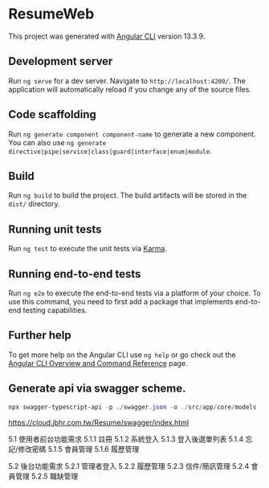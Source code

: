 # ResumeWeb

This project was generated with [Angular CLI](https://github.com/angular/angular-cli) version 13.3.9.

## Development server

Run `ng serve` for a dev server. Navigate to `http://localhost:4200/`. The application will automatically reload if you change any of the source files.

## Code scaffolding

Run `ng generate component component-name` to generate a new component. You can also use `ng generate directive|pipe|service|class|guard|interface|enum|module`.

## Build

Run `ng build` to build the project. The build artifacts will be stored in the `dist/` directory.

## Running unit tests

Run `ng test` to execute the unit tests via [Karma](https://karma-runner.github.io).

## Running end-to-end tests

Run `ng e2e` to execute the end-to-end tests via a platform of your choice. To use this command, you need to first add a package that implements end-to-end testing capabilities.

## Further help

To get more help on the Angular CLI use `ng help` or go check out the [Angular CLI Overview and Command Reference](https://angular.io/cli) page.


## Generate api via swagger scheme.
```powershell
npx swagger-typescript-api -p ./swagger.json -o ./src/app/core/models
```

https://cloud.jbhr.com.tw/Resume/swagger/index.html

5.1 使用者前台功能需求
    5.1.1 註冊
    5.1.2 系統登入
    5.1.3 登入後選單列表
    5.1.4 忘記/修改密碼
    5.1.5 會員管理
    5.1.6 履歷管理

5.2 後台功能需求
    5.2.1 管理者登入
    5.2.2 履歷管理
    5.2.3 信件/簡訊管理
    5.2.4 會員管理
    5.2.5 職缺管理
